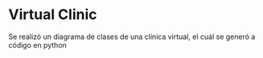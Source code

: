 # Virtual Clinic
Se realizó un diagrama de clases de una clínica virtual, el cuál se generó a código en python
